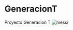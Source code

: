 # GeneracionT
Proyecto Generacion T
![messi](https://www.fcbarcelona.com/photo-resources/2022/08/02/ae5252d1-b79b-4950-9e34-6e67fac09bb0/LeoMessi20092010_pic_fcb-arsenal62.jpg?width=1200&height=750)
